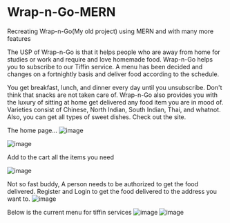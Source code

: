# Wrap-n-Go-MERN
Recreating Wrap-n-Go(My old project) using MERN and with many more features 

The USP of Wrap-n-Go is that it helps people who are away from home for studies or work and require and love homemade food.
Wrap-n-Go helps you to subscribe to our Tiffin service. A menu has been decided and changes on a fortnightly basis and deliver food according to the schedule.

You get breakfast, lunch, and dinner every day until you unsubscribe.
Don't think that snacks are not taken care of. Wrap-n-Go also provides you with the luxury of sitting at home get delivered any food item you are in mood of.
Varieties consist of Chinese, North Indian, South Indian, Thai, and whatnot.
Also, you can get all types of sweet dishes.
Check out the site.

The home page...
![image](https://github.com/SHUBHANSHU-creator/Wrap-n-Go-MERN/assets/74784319/ff15be22-f7db-4034-ae14-0144505d24e2)

![image](https://github.com/SHUBHANSHU-creator/Wrap-n-Go-MERN/assets/74784319/1f805f1a-3973-4ee0-8445-18523e41cd14)


Add to the cart all the items you need

![image](https://github.com/SHUBHANSHU-creator/Wrap-n-Go-MERN/assets/74784319/9d455b44-3c1d-4e37-a127-8f549c521151)

Not so fast buddy, A person needs to be authorized to get the food delivered.
Register and Login to get the food delivered to the address you want to.
![image](https://github.com/SHUBHANSHU-creator/Wrap-n-Go-MERN/assets/74784319/0d934e31-d7b7-4bb2-bc9f-cfab3247a432)

Below is the current menu for tiffin services
![image](https://github.com/SHUBHANSHU-creator/Wrap-n-Go-MERN/assets/74784319/6539d75a-7b43-45fe-a43c-d3606934b31c)
![image](https://github.com/SHUBHANSHU-creator/Wrap-n-Go-MERN/assets/74784319/ad1ea012-34dd-44a3-a54e-86bbc160fdea)


